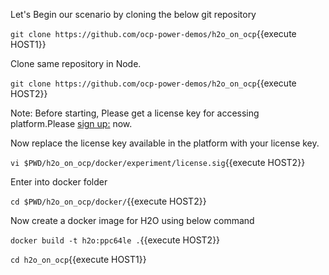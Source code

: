 Let's Begin our scenario by cloning the below git repository

`git clone https://github.com/ocp-power-demos/h2o_on_ocp`{{execute HOST1}}

Clone same repository in Node.

`git clone https://github.com/ocp-power-demos/h2o_on_ocp`{{execute HOST2}}

Note: Before starting, Please get a license key for accessing platform.Please [sign up:](https://www.h2o.ai/try-driverless-ai/) now.

Now replace the license key available in the platform with your license key.

`vi $PWD/h2o_on_ocp/docker/experiment/license.sig`{{execute HOST2}}

Enter into docker folder

`cd $PWD/h2o_on_ocp/docker/`{{execute HOST2}}

Now create a docker image for H2O using below command

`docker build -t h2o:ppc64le .`{{execute HOST2}}

`cd h2o_on_ocp`{{execute HOST1}}
